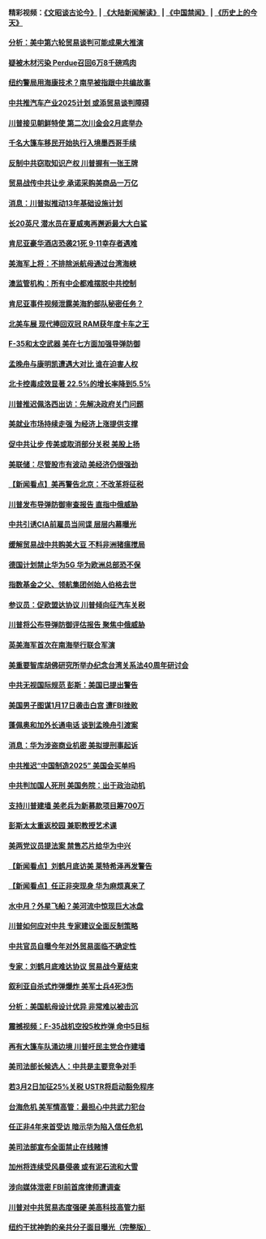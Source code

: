 #### 精彩视频：[《文昭谈古论今》](https://github.com/gfw-breaker/wenzhao/blob/master/README.md?t=01190030) | [《大陆新闻解读》](https://github.com/gfw-breaker/ntdtv-comedy/blob/master/README.md?t=01190030) | [《中国禁闻》](https://github.com/gfw-breaker/ntdtv-news/blob/master/README.md?t=01190030) | [《历史上的今天》](https://github.com/gfw-breaker/today-in-history/blob/master/README.md?t=01190030) 

#### [分析：美中第六轮贸易谈判可能成果大推演](../pages/nsc412/n10986382.md?t=01190030) 

#### [疑被木材污染 Perdue召回6万8千磅鸡肉](../pages/nsc412/n10986295.md?t=01190030) 

#### [纽约警局用海康技术？南早被指跟中共编故事](../pages/nsc412/n10986039.md?t=01190030) 

#### [中共推汽车产业2025计划 或添贸易谈判障碍](../pages/nsc412/n10985839.md?t=01190030) 

#### [川普接见朝鲜特使 第二次川金会2月底举办](../pages/nsc412/n10986216.md?t=01190030) 

#### [千名大篷车移民开始执行入境墨西哥手续](../pages/nsc412/n10986204.md?t=01190030) 

#### [反制中共窃取知识产权 川普握有一张王牌](../pages/nsc412/n10986046.md?t=01190030) 

#### [贸易战传中共让步 承诺采购美商品一万亿](../pages/nsc412/n10985900.md?t=01190030) 

#### [消息：川普拟推动13年基础设施计划](../pages/nsc412/n10985743.md?t=01190030) 

#### [长20英尺 潜水员在夏威夷再邂逅最大大白鲨](../pages/nsc412/n10985690.md?t=01190030) 

#### [肯尼亚豪华酒店恐袭21死 9·11幸存者遇难](../pages/nsc412/n10985445.md?t=01190030) 

#### [美海军上将：不排除派航母通过台湾海峡](../pages/nsc412/n10984943.md?t=01190030) 

#### [澳监管机构：所有中企都难摆脱中共控制](../pages/nsc412/n10983591.md?t=01190030) 

#### [肯尼亚事件视频泄露美海豹部队秘密任务？](../pages/nsc412/n10984543.md?t=01190030) 

#### [北美车展 现代捧回双冠 RAM获年度卡车之王](../pages/nsc412/n10984064.md?t=01190030) 

#### [F-35和太空武器 美在七方面加强导弹防御](../pages/nsc412/n10984126.md?t=01190030) 

#### [孟晚舟与康明凯遭遇大对比 谁在迫害人权](../pages/nsc412/n10983804.md?t=01190030) 

#### [北卡控毒成效显著 22.5%的增长率降到5.5%](../pages/nsc412/n10983187.md?t=01190030) 

#### [川普推迟佩洛西出访：先解决政府关门问题](../pages/nsc412/n10983416.md?t=01190030) 

#### [美就业市场持续走强 为经济上涨提供支撑](../pages/nsc412/n10983238.md?t=01190030) 

#### [促中共让步 传美或取消部分关税 美股上扬](../pages/nsc412/n10983410.md?t=01190030) 

#### [美联储：尽管股市有波动 美经济仍很强劲](../pages/nsc412/n10983394.md?t=01190030) 

#### [【新闻看点】美再警告北京：不改革将征税](../pages/nsc412/n10982896.md?t=01190030) 

#### [川普发布导弹防御审查报告 直指中俄威胁](../pages/nsc412/n10982865.md?t=01190030) 

#### [中共引诱CIA前雇员当间谍 层层内幕曝光](../pages/nsc412/n10983054.md?t=01190030) 

#### [缓解贸易战中共购美大豆 不料非洲猪瘟搅局](../pages/nsc412/n10983126.md?t=01190030) 

#### [德国计划禁止华为5G 华为欧洲总部恐不保](../pages/nsc412/n10982951.md?t=01190030) 

#### [指数基金之父、领航集团创始人伯格去世](../pages/nsc412/n10982830.md?t=01190030) 

#### [参议员：促欧盟达协议 川普倾向征汽车关税](../pages/nsc412/n10982456.md?t=01190030) 

#### [川普将公布导弹防御评估报告 聚焦中俄威胁](../pages/nsc412/n10982323.md?t=01190030) 

#### [英美海军首次在南海举行联合军演](../pages/nsc412/n10981956.md?t=01190030) 

#### [美重要智库胡佛研究所举办纪念台湾关系法40周年研讨会](../pages/nsc412/n10981581.md?t=01190030) 

#### [中共无视国际规范 彭斯：美国已提出警告](../pages/nsc412/n10980891.md?t=01190030) 

#### [美国男子图谋1月17日袭击白宫 遭FBI挫败](../pages/nsc412/n10981236.md?t=01190030) 

#### [蓬佩奥和加外长通电话 谈到孟晚舟引渡案](../pages/nsc412/n10980431.md?t=01190030) 

#### [消息：华为涉盗商业机密 美拟提刑事起诉](../pages/nsc412/n10980593.md?t=01190030) 

#### [中共推迟“中国制造2025” 美国会买单吗](../pages/nsc412/n10980497.md?t=01190030) 

#### [中共判加国人死刑 美国务院：出于政治动机](../pages/nsc412/n10980469.md?t=01190030) 

#### [支持川普建墙 美老兵为新募款项目筹700万](../pages/nsc412/n10980304.md?t=01190030) 

#### [彭斯太太重返校园 兼职教授艺术课](../pages/nsc412/n10980254.md?t=01190030) 

#### [美两党议员提法案 禁售芯片给华为中兴](../pages/nsc412/n10980446.md?t=01190030) 

#### [【新闻看点】刘鹤月底访美 莱特希泽再发警告](../pages/nsc412/n10980237.md?t=01190030) 

#### [【新闻看点】任正非突现身 华为麻烦真来了](../pages/nsc412/n10980235.md?t=01190030) 

#### [水中月？外星飞船？美河流中惊现巨大冰盘](../pages/nsc412/n10980218.md?t=01190030) 

#### [川普如何应对中共 专家建议全面反制策略](../pages/nsc412/n10980184.md?t=01190030) 

#### [中共官员自曝今年对外贸易面临不确定性](../pages/nsc412/n10979984.md?t=01190030) 

#### [专家：刘鹤月底难达协议 贸易战今夏结束](../pages/nsc412/n10979976.md?t=01190030) 

#### [叙利亚自杀式炸弹爆炸 美军士兵4死3伤](../pages/nsc412/n10979913.md?t=01190030) 

#### [分析：美国航母设计优异 非常难以被击沉](../pages/nsc412/n10979292.md?t=01190030) 

#### [震撼视频：F-35战机空投5枚炸弹 命中5目标](../pages/nsc412/n10978711.md?t=01190030) 

#### [再有大篷车队涌边境 川普吁民主党合作建墙](../pages/nsc412/n10978161.md?t=01190030) 

#### [美司法部长候选人：中共是主要竞争对手](../pages/nsc412/n10978457.md?t=01190030) 

#### [若3月2日加征25%关税 USTR将启动豁免程序](../pages/nsc412/n10978421.md?t=01190030) 

#### [台海危机 美军情高管：最担心中共武力犯台](../pages/nsc412/n10978241.md?t=01190030) 

#### [任正非4年来首受访 暗示华为陷入信任危机](../pages/nsc412/n10977688.md?t=01190030) 

#### [美司法部宣布全面禁止在线赌博](../pages/nsc412/n10977967.md?t=01190030) 

#### [加州将连续受风暴侵袭 或有泥石流和大雪](../pages/nsc412/n10978010.md?t=01190030) 

#### [涉向媒体泄密 FBI前首席律师遭调查](../pages/nsc412/n10977862.md?t=01190030) 

#### [川普对中共贸易态度强硬 美高科技高管力挺](../pages/nsc412/n10977844.md?t=01190030) 

#### [纽约干扰神韵的亲共分子面目曝光（完整版）](../pages/nsc412/n10977993.md?t=01190030) 

